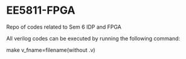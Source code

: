 # EE5811-FPGA
Repo of codes related to Sem 6 IDP and FPGA

All verilog codes can be executed by running the following command:

make v_fname=filename(without .v)
